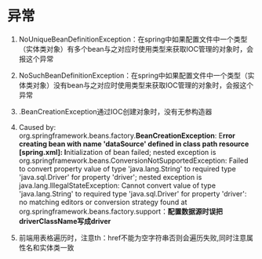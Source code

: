 #  异常

1. NoUniqueBeanDefinitionException：在spring中如果配置文件中一个类型（实体类对象）有多个bean与之对应时使用类型来获取IOC管理的对象时，会报这个异常

2. NoSuchBeanDefinitionException：在spring中如果配置文件中一个类型（实体类对象）没有bean与之对应时使用类型来获取IOC管理的对象时，会报这个异常

3. .BeanCreationException通过IOC创建对象时，没有无参构造器

4. Caused by: org.springframework.beans.factory.**BeanCreationException**: E**rror creating bean with name 'dataSource' defined in class path resource [spring.xml]: I**nitialization of bean failed; nested exception is org.springframework.beans.ConversionNotSupportedException: Failed to convert property value of type 'java.lang.String' to required type 'java.sql.Driver' for property 'driver'; nested exception is java.lang.IllegalStateException: Cannot convert value of type 'java.lang.String' to required type 'java.sql.Driver' for property 'driver': no matching editors or conversion strategy found
   		at org.springframework.beans.factory.support：**配置数据源时误把driverClassName写成driver**

5. 前端用表格遍历时，注意th：href不能为空字符串否则会遍历失败,同时注意属性名和实体类一致

   

   

